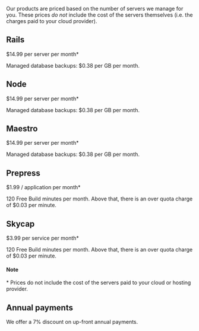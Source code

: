 Our products are priced based on the number of servers we manage for you. These prices *do not* include the cost of the servers themselves (i.e. the charges paid to your cloud provider). 

## Rails
$14.99 per server per month*

Managed database backups: $0.38 per GB per month.

## Node
$14.99 per server per month*

Managed database backups: $0.38 per GB per month.

## Maestro
$14.99 per server per month*

Managed database backups: $0.38 per GB per month.

## Prepress

$1.99 / application per month*

120 Free Build minutes per month. Above that, there is an over quota charge of $0.03 per minute.

## Skycap
$3.99 per service per month*

120 Free Build minutes per month. Above that, there is an over quota charge of $0.03 per minute.

#### Note
<div class="notice"><p>* Prices do not include the cost of the servers paid to your cloud or hosting provider.</p></div>

## Annual payments

We offer a 7% discount on up-front annual payments.

